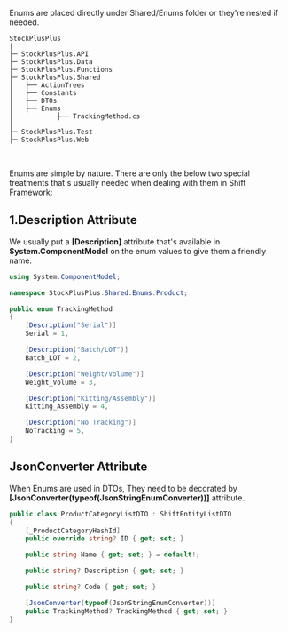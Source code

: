 Enums are placed directly under Shared/Enums folder or they're nested if needed.

```hl_lines="10-12"
StockPlusPlus
|
├─ StockPlusPlus.API
├─ StockPlusPlus.Data
├─ StockPlusPlus.Functions
├─ StockPlusPlus.Shared
│   ├── ActionTrees
│   ├── Constants
│   ├── DTOs
│   ├── Enums
│           ├── TrackingMethod.cs
│ 
├─ StockPlusPlus.Test
├─ StockPlusPlus.Web
```

<br />

Enums are simple by nature. There are only the below two special treatments that's usually needed when dealing with them in Shift Framework:

## 1.Description Attribute
We usually put a **[Description]** attribute that's available in **System.ComponentModel** on the enum values to give them a friendly name.  
```C# hl_lines="7 10 13 16 19"
using System.ComponentModel;

namespace StockPlusPlus.Shared.Enums.Product;

public enum TrackingMethod
{
    [Description("Serial")]
    Serial = 1,

    [Description("Batch/LOT")]
    Batch_LOT = 2,

    [Description("Weight/Volume")]
    Weight_Volume = 3,

    [Description("Kitting/Assembly")]
    Kitting_Assembly = 4,

    [Description("No Tracking")]
    NoTracking = 5,
}
```

## JsonConverter Attribute
When Enums are used in DTOs, They need to be decorated by **[JsonConverter(typeof(JsonStringEnumConverter))]** attribute.

```C# hl_lines="12"
public class ProductCategoryListDTO : ShiftEntityListDTO
{
    [_ProductCategoryHashId]
    public override string? ID { get; set; }

    public string Name { get; set; } = default!;

    public string? Description { get; set; }

    public string? Code { get; set; }

    [JsonConverter(typeof(JsonStringEnumConverter))]
    public TrackingMethod? TrackingMethod { get; set; }
}
```